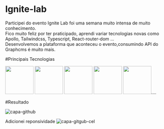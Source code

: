 # Ignite-lab
Participei do evento Ignite Lab foi uma semana muito intensa de muito conhecimento. <br>
Fico muito feliz por ter praticipado, aprendi variar tecnologias novas como Apollo, Tailwindcss, Typescript, React-router-dom ... <br>
Desenvolvemos a plataforma que aconteceu o evento,consumindo API do Graphcms é muito mais.


#Principais Tecnologias 

<div>
<img height=90 widht=90 src="https://cdn.jsdelivr.net/gh/devicons/devicon/icons/react/react-original.svg" />
<img  height=90 widht=90  src="https://cdn.jsdelivr.net/gh/devicons/devicon/icons/graphql/graphql-plain.svg" />
<img  height=90 widht=90  src="https://cdn.jsdelivr.net/gh/devicons/devicon/icons/tailwindcss/tailwindcss-original-wordmark.svg" />
<img  height=90 widht=90  src="https://cdn.jsdelivr.net/gh/devicons/devicon/icons/typescript/typescript-original.svg" />
<img height=90 widht=90  src="https://cdn.jsdelivr.net/gh/devicons/devicon/icons/javascript/javascript-original.svg" />....
<div/>         

#Resultado

![capa-github](https://user-images.githubusercontent.com/105730551/176934264-aa256f36-7af8-42ad-ad2a-a51975a01ea9.png)

Adicionei reponsividade
![capa-gitgub-cel](https://user-images.githubusercontent.com/105730551/176938947-249b95de-5509-4e8d-8ba9-c575541a86f9.png)
